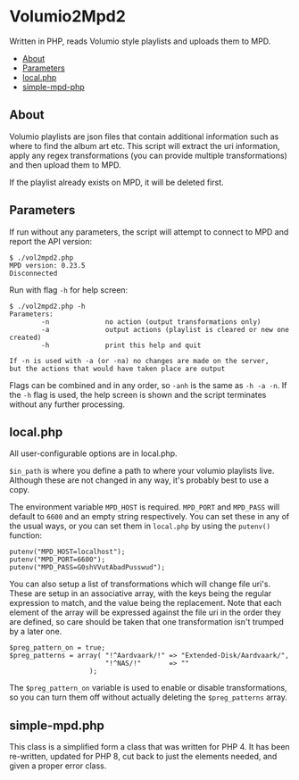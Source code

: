 # Volumio2Mpd2
Written in PHP, reads Volumio style playlists and uploads them to MPD.

  - [About](#about)
  - [Parameters](#parameters)
  - [local.php](#local-php)
  - [simple-mpd-php](#simple-mpd-php)


## About
Volumio playlists are json files that contain additional information such as where to find the album art etc. This script will extract the uri information, apply any regex transformations (you can provide multiple transformations) and then upload them to MPD.

If the playlist already exists on MPD, it will be deleted first.

## Parameters
If run without any parameters, the script will attempt to connect to MPD and report the API version:
```
$ ./vol2mpd2.php
MPD version: 0.23.5
Disconnected
```

Run with flag `-h` for help screen:
```
$ ./vol2mpd2.php -h
Parameters:
        -n              no action (output transformations only)
        -a              output actions (playlist is cleared or new one created)
        -h              print this help and quit

If -n is used with -a (or -na) no changes are made on the server,
but the actions that would have taken place are output
```

Flags can be combined and in any order, so `-anh` is the same as `-h -a -n`. If the `-h` flag is used, the help  screen is shown and the script terminates without any further processing.

## local.php
All user-configurable options are in local.php.

`$in_path` is where you define a path to where your volumio playlists live. Although these are not changed in any way, it's probably best to use a copy.

The environment variable `MPD_HOST` is required. `MPD_PORT` and `MPD_PASS` will default to `6600` and an empty string respectively. You can set these in any of the usual ways, or you can set them in `local.php` by using the `putenv()` function:
```
putenv("MPD_HOST=localhost");
putenv("MPD_PORT=6600");
putenv("MPD_PASS=G0shVVutAbadPusswud");
```

You can also setup a list of transformations which will change file uri's. These are setup in an associative array, with the keys being the regular expression to match, and the value being the replacement. Note that each element of the array will be expressed against the file uri in the order they are defined, so care should be taken that one transformation isn't trumped by a later one.
```
$preg_pattern_on = true;
$preg_patterns = array( "!^Aardvaark/!" => "Extended-Disk/Aardvaark/",
						"!^NAS/!" 		=> ""
					);
```
The `$preg_pattern_on` variable is used to enable or disable transformations, so you can turn them off without actually deleting the `$preg_patterns` array.

## simple-mpd.php
This class is a simplified form a class that was written for PHP 4. It has been re-written, updated for PHP 8, cut back to just the elements needed, and given a proper error class.
